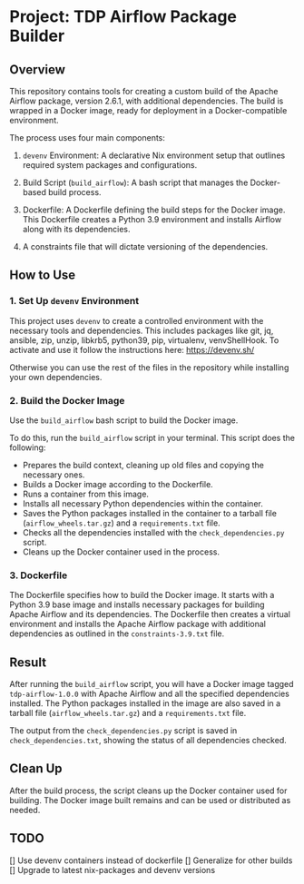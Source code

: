 # Project: TDP Airflow Package Builder

## Overview

This repository contains tools for creating a custom build of the Apache Airflow package, version 2.6.1, with additional dependencies. The build is wrapped in a Docker image, ready for deployment in a Docker-compatible environment.

The process uses four main components:

1. `devenv` Environment: A declarative Nix environment setup that outlines required system packages and configurations.

2. Build Script (`build_airflow`): A bash script that manages the Docker-based build process.

3. Dockerfile: A Dockerfile defining the build steps for the Docker image. This Dockerfile creates a Python 3.9 environment and installs Airflow along with its dependencies.

4. A constraints file that will dictate versioning of the dependencies.

## How to Use

### 1. Set Up `devenv` Environment

This project uses `devenv` to create a controlled environment with the necessary tools and dependencies. This includes packages like git, jq, ansible, zip, unzip, libkrb5, python39, pip, virtualenv, venvShellHook. To activate and use it follow the instructions here: https://devenv.sh/

Otherwise you can use the rest of the files in the repository while installing your own dependencies.

### 2. Build the Docker Image

Use the `build_airflow` bash script to build the Docker image.

To do this, run the `build_airflow` script in your terminal. This script does the following:

- Prepares the build context, cleaning up old files and copying the necessary ones.
- Builds a Docker image according to the Dockerfile.
- Runs a container from this image.
- Installs all necessary Python dependencies within the container.
- Saves the Python packages installed in the container to a tarball file (`airflow_wheels.tar.gz`) and a `requirements.txt` file.
- Checks all the dependencies installed with the `check_dependencies.py` script.
- Cleans up the Docker container used in the process.

### 3. Dockerfile

The Dockerfile specifies how to build the Docker image. It starts with a Python 3.9 base image and installs necessary packages for building Apache Airflow and its dependencies. The Dockerfile then creates a virtual environment and installs the Apache Airflow package with additional dependencies as outlined in the `constraints-3.9.txt` file.

## Result

After running the `build_airflow` script, you will have a Docker image tagged `tdp-airflow-1.0.0` with Apache Airflow and all the specified dependencies installed. The Python packages installed in the image are also saved in a tarball file (`airflow_wheels.tar.gz`) and a `requirements.txt` file.

The output from the `check_dependencies.py` script is saved in `check_dependencies.txt`, showing the status of all dependencies checked.

## Clean Up

After the build process, the script cleans up the Docker container used for building. The Docker image built remains and can be used or distributed as needed.

## TODO

[] Use devenv containers instead of dockerfile
[] Generalize for other builds
[] Upgrade to latest nix-packages and devenv versions
